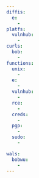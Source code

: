 ```yaml
---
diffis:
  e:
    -
platfs:
  vulnhub:
    -
curls:
  bob:
    -
functions:
  unix:
    -
  e:
    -
  vulnhub:
    -
  rce:
    -
  creds:
    -
  pgp:
    -
  sudo:
    -

wals:
  bobwu:
    -
---
```

